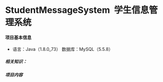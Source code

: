# StudentMessageSystem  学生信息管理系统
#### 项目基本信息
* 语言：Java（1.8.0_73）	数据库：MySQL（5.5.8）

##### 相关知识：

##### 项目内容


